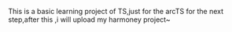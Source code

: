 This is a basic learning project of TS,just for the arcTS for the next step,after this ,i will upload my harmoney project~
